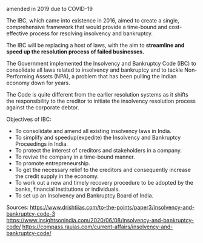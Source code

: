 amended in 2019 due to COVID-19

The IBC, which came into existence in 2016, aimed to create a single, comprehensive framework that would provide a time-bound and cost-effective process for resolving insolvency and bankruptcy.

The IBC will be replacing a host of laws, with the aim to **streamline and speed up the resolution process of failed businesses.**

The Government implemented the Insolvency and Bankruptcy Code (IBC) to consolidate all laws related to insolvency and bankruptcy and to tackle Non-Performing Assets (NPA), a problem that has been pulling the Indian economy down for years.

The Code is quite different from the earlier resolution systems as it shifts the responsibility to the creditor to initiate the insolvency resolution process against the corporate debtor.

Objectives of IBC:
- To consolidate and amend all existing insolvency laws in India.
- To simplify and speedup(expedite) the Insolvency and Bankruptcy Proceedings in India.
- To protect the interest of creditors and stakeholders in a company.
- To revive the company in a time-bound manner.
- To promote entrepreneurship.
- To get the necessary relief to the creditors and consequently increase the credit supply in the economy.
- To work out a new and timely recovery procedure to be adopted by the banks, financial institutions or individuals.
- To set up an Insolvency and Bankruptcy Board of India.


Sources:
https://www.drishtiias.com/to-the-points/paper3/insolvency-and-bankruptcy-code-3
https://www.insightsonindia.com/2020/06/08/insolvency-and-bankruptcy-code/
https://compass.rauias.com/current-affairs/insolvency-and-bankruptcy-code/

